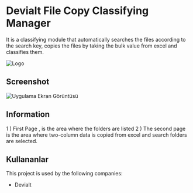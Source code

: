 
# Devialt File Copy Classifying Manager

It is a classifying module that automatically searches the files according to the search key, copies the files by taking the bulk value from excel and classifies them.




![Logo](https://devialt.com/en/images/devialt-logo.png)

    
## Screenshot

![Uygulama Ekran Görüntüsü](https://via.placeholder.com/468x300?text=App+Screenshot+Here)

  
## Information

1 ) First Page , is the area where the folders are listed
2 ) The second page is the area where two-column data is copied from excel and search folders are selected.

  
## Kullananlar

This project is used by the following companies:


- Devialt


  

